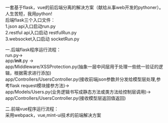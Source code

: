 
一套基于flask，vue的前后端分离的解决方案（献给从事web开发的pythoner）。<br /> 
人生苦短，我用python!<br/>
后端flask三个入口文件：<br /> 
  1.json api入口启动run.py<br /> 
  2.restful api入口启动 restfulRun.py<br /> 
  3.websocket入口启动 socketRun.py<br /> 

一.后端flask程序运行流程：<br />
  run.py-><br />
  app/__init__.py -><br />
  app/Middleware/XSSProtection.py(抽象一层中间层用于处理一些统一验证的逻辑，根据需求进行添加)<br />
  app/Controllers/UsersController.py(接收前端json参数并分发给模型层处理,参考flask request模块接参方法)-><br />
  app/Models/Users.py(业务逻辑书写成静态方法或类方法给控制层调用)-><br />
  app/Controllers/UsersController.py(接收模型层返回值返回)<br />

二.前端vue程序运行流程：<br/>
   采用webpack，vue,mint-ui技术的前端解决方案